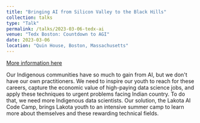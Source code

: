 ```yaml
---
title: "Bringing AI from Silicon Valley to the Black Hills"
collection: talks
type: "Talk"
permalink: /talks/2023-03-06-tedx-ai
venue: "Tedx Boston: Countdown to AGI"
date: 2023-03-06
location: "Quin House, Boston, Massachusetts"
---
```


[More information here](https://www.youtube.com/watch?v=kRqjTGQ0qkU&t=14s)

Our Indigenous communities have so much to gain from AI, but we don&apos;t have our own practitioners. We need to inspire our youth to reach for these careers, capture the economic value of high-paying data science jobs, and apply these techniques to urgent problems facing Indian country. To do that, we need more Indigenous data scientists. Our solution, the Lakota AI Code Camp, brings Lakota youth to an intensive summer camp to learn more about themselves and these rewarding technical fields.
